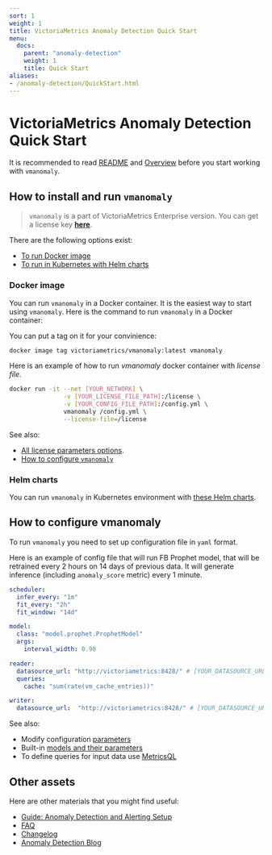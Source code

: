 ```yaml
---
sort: 1
weight: 1
title: VictoriaMetrics Anomaly Detection Quick Start
menu:
  docs:
    parent: "anomaly-detection"
    weight: 1
    title: Quick Start
aliases:
- /anomaly-detection/QuickStart.html
---
```


# VictoriaMetrics Anomaly Detection Quick Start

It is recommended to read [README](https://docs.victoriametrics.com/anomaly-detection/)
and [Overview](https://docs.victoriametrics.com/anomaly-detection/overview.html)
before you start working with `vmanomaly`.

## How to install and run `vmanomaly`

>`vmanomaly` is a part of VictoriaMetrics Enterprise version. You can get a license key [**here**](https://victoriametrics.com/products/enterprise/trial/index.html).

There are the following options exist:

- [To run Docker image](#docker-image)
- [To run in Kubernetes with Helm charts](#helm-charts)


### Docker image

You can run `vmanomaly` in a Docker container. It is the easiest way to start using `vmanomaly`.
Here is the command to run `vmanomaly` in a Docker container:

You can put a tag on it for your convinience:

```sh
docker image tag victoriametrics/vmanomaly:latest vmanomaly
```

Here is an example of how to run *vmanomaly* docker container with *license file*. 

```sh
docker run -it --net [YOUR_NETWORK] \
               -v [YOUR_LICENSE_FILE_PATH]:/license \
               -v [YOUR_CONFIG_FILE_PATH]:/config.yml \
               vmanomaly /config.yml \
               --license-file=/license
```

See also:

- [All license parameters options](https://docs.victoriametrics.com/anomaly-detection/overview/#licensing).
- [How to configure `vmanomaly`](#how-to-configure-vmanomaly)

### Helm charts

You can run `vmanomaly` in Kubernetes environment
with [these Helm charts](https://github.com/VictoriaMetrics/helm-charts/blob/master/charts/victoria-metrics-anomaly/README.md).


## How to configure vmanomaly
To run `vmanomaly` you need to set up configuration file in `yaml` format.

Here is an example of config file that will run FB Prophet model, that will be retrained every 2 hours on 14 days of previous data. It will generate inference (including `anomaly_score` metric) every 1 minute.


```yaml
scheduler:
  infer_every: "1m"
  fit_every: "2h"
  fit_window: "14d"

model:
  class: "model.prophet.ProphetModel"
  args:
    interval_width: 0.98

reader:
  datasource_url: "http://victoriametrics:8428/" # [YOUR_DATASOURCE_URL]
  queries:
    cache: "sum(rate(vm_cache_entries))"

writer:
  datasource_url:  "http://victoriametrics:8428/" # [YOUR_DATASOURCE_URL]
```


See also:

- Modify configuration [parameters](https://docs.victoriametrics.com/anomaly-detection/components/)
- Built-in [models and their parameters](https://docs.victoriametrics.com/anomaly-detection/components/models/)
- To define queries for input data use [MetricsQL](https://docs.victoriametrics.com/metricsql/)


## Other assets

Here are other materials that you might find useful:

- [Guide: Anomaly Detection and Alerting Setup](https://docs.victoriametrics.com/anomaly-detection/guides/guide-vmanomaly-vmalert/)
- [FAQ](https://docs.victoriametrics.com/anomaly-detection/faq/)
- [Changelog](https://docs.victoriametrics.com/anomaly-detection/changelog/)
- [Anomaly Detection Blog](https://victoriametrics.com/blog/tags/anomaly-detection/)